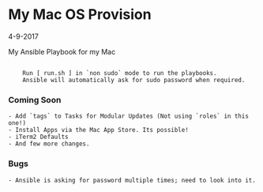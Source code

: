 # My Mac OS Provision
4-9-2017

My Ansible Playbook for my Mac

```

    Run [ run.sh ] in `non sudo` mode to run the playbooks.
    Ansible will automatically ask for sudo password when required.

```

### Coming Soon

    - Add `tags` to Tasks for Modular Updates (Not using `roles` in this one!)
    - Install Apps via the Mac App Store. Its possible!
    - iTerm2 Defaults
    - And few more changes.

### Bugs
    - Ansible is asking for password multiple times; need to look into it.
